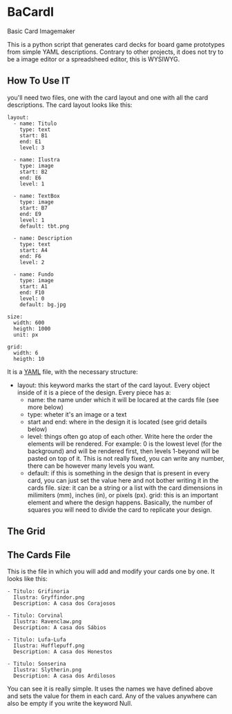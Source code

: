 # BaCardI
Basic Card Imagemaker

This is a python script that generates card decks for board game prototypes from simple YAML descriptions. Contrary to other projects, it does not try to be a image editor or a spreadsheed editor, this is WYSIWYG.

## How To Use IT

you'll need two files, one with the card layout and one with all the card descriptions. The card layout looks like this:

```
layout:
  - name: Titulo
    type: text
    start: B1
    end: E1
    level: 3

  - name: Ilustra
    type: image
    start: B2
    end: E6
    level: 1

  - name: TextBox
    type: image
    start: B7
    end: E9
    level: 1
    default: tbt.png

  - name: Description
    type: text
    start: A4
    end: F6
    level: 2

  - name: Fundo
    type: image
    start: A1
    end: F10
    level: 0
    default: bg.jpg

size: 
  width: 600
  heigth: 1000
  unit: px

grid:
  width: 6
  heigth: 10
```

It is a [YAML](https://docs.ansible.com/ansible/latest/reference_appendices/YAMLSyntax.html) file, with the necessary structure:
- layout: this keyword marks the start of the card layout. Every object inside of it is a piece of the design. Every piece has a:
  - name: the name under which it will be locared at the cards file (see more below)
  - type: wheter it's an image or a text
  - start and end: where in the design it is located (see grid details below)
  - level: things often go atop of each other. Write here the order the elements will be rendered. For example: 0 is the lowest level (for the background) and will be rendered first, then levels 1-beyond will be pasted on top of it. This is not really fixed, you can write any number, there can be however many levels you want.
  - default: if this is something in the design that is present in every card, you can just set the value here and not bother writing it in the cards file.
  size: it can be a string or a list with the card dimensions in milimiters (mm), inches (in), or pixels (px).
  grid: this is an important element and where the design happens. Basically, the number of squares you will need to divide the card to replicate your design.

## The Grid

## The Cards File

This is the file in which you will add and modify your cards one by one. It looks like this:
```
- Titulo: Grifinoria
  Ilustra: Gryffindor.png
  Description: A casa dos Corajosos

- Titulo: Corvinal
  Ilustra: Ravenclaw.png
  Description: A casa dos Sábios

- Titulo: Lufa-Lufa
  Ilustra: Hufflepuff.png
  Description: A casa dos Honestos

- Titulo: Sonserina
  Ilustra: Slytherin.png
  Description: A casa dos Ardilosos
```
You can see it is really simple. It uses the names we have defined above and sets the value for them in each card. Any of the values anywhere can also be empty if you write the keyword Null.


